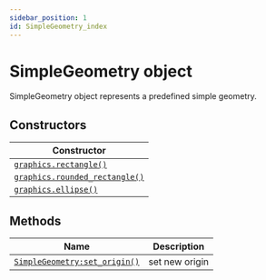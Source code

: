 ```yaml
---
sidebar_position: 1
id: SimpleGeometry_index
---
```


# SimpleGeometry object
SimpleGeometry object represents a predefined simple geometry.

## Constructors
|Constructor|
|---|
|[`graphics.rectangle()`](/libs/graphics/graphics_rectangle)
|[`graphics.rounded_rectangle()`](/libs/graphics/graphics_rounded_rectangle)
|[`graphics.ellipse()`](/libs/graphics/graphics_ellipse)

## Methods
|Name|Description|
|-|-|
|[```SimpleGeometry:set_origin()```](/libs/graphics/SimpleGeometry/SimpleGeometry-set_origin)|set new origin|
